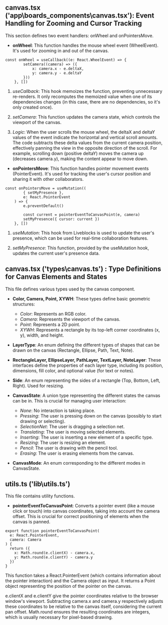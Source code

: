 ## canvas.tsx ('app\boards\_components\canvas.tsx'): Event Handling for Zooming and Cursor Tracking
This section defines two event handlers: onWheel and onPointersMove.
- **onWheel**: This function handles the mouse wheel event (WheelEvent). It's used for zooming in and out of the canvas.

```
const onWheel = useCallback((e: React.WheelEvent) => {
        setCamera((camera) => ({
            x: camera.x - e.deltaX,
            y: camera.y - e.deltaY
        }))
    }, [])
```
1) *useCallback*: This hook memoizes the function, preventing unnecessary re-renders. It only recomputes the memoized value when one of its dependencies changes (in this case, there are no dependencies, so it's only created once).

2) *setCamera*: This function updates the camera state, which controls the viewport of the canvas.

3) *Logic*: When the user scrolls the mouse wheel, the deltaX and deltaY values of the event indicate the horizontal and vertical scroll amounts. The code subtracts these delta values from the current camera position, effectively panning the view in the opposite direction of the scroll. For example, scrolling down (positive deltaY) moves the camera up (decreases camera.y), making the content appear to move down.

- **onPointersMove**: This function handles pointer movement events (PointerEvent). It's used for tracking the user's cursor position and sharing it with other collaborators.

```
const onPointersMove = useMutation((
        { setMyPresence },
        e: React.PointerEvent
    ) => {
        e.preventDefault()

        const current = pointerEventToCanvasPoint(e, camera)
        setMyPresence({ cursor: current })
    }, [])
```
1) *useMutation*: This hook from Liveblocks is used to update the user's presence, which can be used for real-time collaboration features.

2) *setMyPresence*: This function, provided by the useMutation hook, updates the current user's presence data.

## canvas.tsx ('types\canvas.ts') : Type Definitions for Canvas Elements and States
This file defines various types used by the canvas component.

- **Color, Camera, Point, XYWH**: These types define basic geometric structures:
   - *Color*: Represents an RGB color.
   - *Camera*: Represents the viewport of the canvas.
   - *Point*: Represents a 2D point.
   - *XYWH*: Represents a rectangle by its top-left corner coordinates (x, y), width, and height.

- **LayerType**: An enum defining the different types of shapes that can be drawn on the canvas (Rectangle, Ellipse, Path, Text, Note).

- **RectangleLayer, EllipseLayer, PathLayer, TextLayer, NoteLayer**: These interfaces define the properties of each layer type, including its position, dimensions, fill color, and optional value (for text or notes).

- **Side**: An enum representing the sides of a rectangle (Top, Bottom, Left, Right). Used for resizing.

- **CanvasState**: A union type representing the different states the canvas can be in. This is crucial for managing user interaction:
   - *None*: No interaction is taking place.
   - *Pressing*: The user is pressing down on the canvas (possibly to start drawing or selecting).
   - *SelectionNet*: The user is dragging a selection net.
   - *Translating*: The user is moving selected elements.
   - *Inserting*: The user is inserting a new element of a specific type.
   - *Resizing*: The user is resizing an element.
   - *Pencil*: The user is drawing with the pencil tool.
   - *Erasing*: The user is erasing elements from the canvas.

- **CanvasMode**: An enum corresponding to the different modes in CanvasState.

## utils.ts ('lib\utils.ts')
This file contains utility functions.

- **pointerEventToCanvasPoint**: Converts a pointer event (like a mouse click or touch) into canvas coordinates, taking into account the camera offset. This is crucial for correct positioning of elements when the canvas is panned.
```
export function pointerEventToCanvasPoint(
  e: React.PointerEvent,
  camera: Camera
) {
  return ({
    x: Math.round(e.clientX) - camera.x,
    y: Math.round(e.clientY) - camera.y
  })
}
```
This function takes a React.PointerEvent (which contains information about the pointer interaction) and the Camera object as input. It returns a Point object representing the position of the pointer on the canvas.

e.clientX and e.clientY give the pointer coordinates relative to the browser window's viewport. Subtracting camera.x and camera.y respectively adjusts these coordinates to be relative to the canvas itself, considering the current pan offset. Math.round ensures the resulting coordinates are integers, which is usually necessary for pixel-based drawing.
